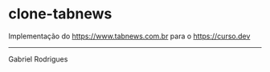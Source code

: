 # clone-tabnews

Implementação do https://www.tabnews.com.br para o https://curso.dev

---

Gabriel Rodrigues
